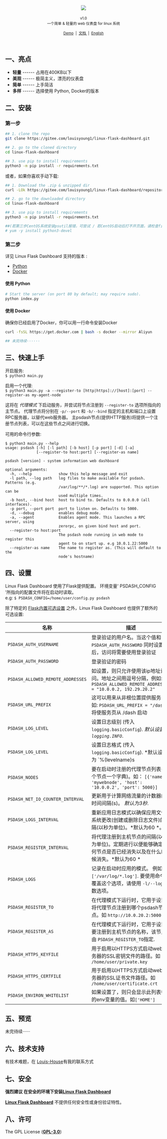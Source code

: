 <h1 align="center">
  <a href="https://gitee.com/louisyoung1/projects">
    <img src="https://portrait.gitee.com/uploads/avatars/user/2529/7589523_louisyoung1_1597595544.png"/>
  </a>
</h1>

<p align="center">
  <sub>v1.0</sub><br/>
  <small>一个简单 & 轻量的 web 仪表盘 for linux 系统</small>
</p>

<p align="center">
  <small>
    <a href="#">Demo</a> &nbsp;|&nbsp;
    <a href="https://gitee.com/louisyoung1/linux-flask-dashboard/blob/master/README.md">
      文档
    </a> &nbsp;|&nbsp;
    <a href="https://gitee.com/louisyoung1/linux-flask-dashboard/blob/master/README.en.md">
      English
    </a>
  </small>
</p>



<br/>

## 一、亮点
* **轻量** ------ 占用在400KB以下
* **美观** ------ 极简主义，漂亮的仪表盘
* **简单** ------ 上手简洁
* **多样** ------ 选择使用 Python, Docker的版本

## 二、安装

### 第一步
```sh
## 1. clone the repo
git clone https://gitee.com/louisyoung1/linux-flask-dashboard.git

## 2. go to the cloned directory
cd linux-flask-dashboard

## 3. use pip to install requirements
python3 -m pip install -r requirements.txt

```
或者，如果你喜欢手动下载:

```sh
## 1. Download the .zip & unzipped dir
curl -LOk https://gitee.com/louisyoung1/linux-flask-dashboard/repository/archive/master.zip && unzip master.zip

## 2. go to the downloaded directory
cd linux-flask-dashboard

## 3. use pip to install requirements
python3 -m pip install -r requirements.txt

##(若第三步CentOS系统安装psutil报错，可尝试 / 若CentOS启动后打不开页面，请检查firewalld防火墙配置！)
# yum -y install python3-devel

```

### 第二步

详见 Linux Flask Dashboard 支持的版本 :

* [Python](#使用-Python)
* [Docker](#使用-Docker)

#### 使用 Python
```sh
# Start the server (on port 80 by default; may require sudo).
python index.py
```

#### 使用 Docker

确保你已经启用了Docker，你可以用一行命令安装Docker

```sh
curl -fsSL https://get.docker.com | bash -s docker --mirror Aliyun

## 未完待续······

```

## 三、快速上手

开启服务:<br>
`$ python3 main.py`

启用一个代理:<br>
`$ python3 main.py -a --register-to [http|https]://[host]:[port] --register-as my-agent-node`

这将在 *代理模式* 下启动服务，并尝试将节点注册到 `--register-to` 选项所指向的主节点。
代理节点将分别在 `-p/--port` 和 `-b/--bind` 指定的主机和端口上设置RPC服务器，以替代web服务器。
主psdash节点(提供HTTP服务)将提供一个注册节点列表，可以在这些节点之间进行切换。

可用的命令行参数:
```
$ python3 main.py --help
usage: psdash [-h] [-l path] [-b host] [-p port] [-d] [-a]
              [--register-to host:port] [--register-as name]

psdash [version] - system information web dashboard

optional arguments:
  -h, --help            show this help message and exit
  -l path, --log path   log files to make available for psdash. Patterns (e.g.
                        /var/log/**/*.log) are supported. This option can be
                        used multiple times.
  -b host, --bind host  host to bind to. Defaults to 0.0.0.0 (all interfaces).
  -p port, --port port  port to listen on. Defaults to 5000.
  -d, --debug           enables debug mode.
  -a, --agent           Enables agent mode. This launches a RPC server, using
                        zerorpc, on given bind host and port.
  --register-to host:port
                        The psdash node running in web mode to register this
                        agent to on start up. e.g 10.0.1.22:5000
  --register-as name    The name to register as. (This will default to the
                        node's hostname)
```

## 四、设置

Linux Flask Dashboard 使用了Flask提供配置。
环境变量' PSDASH_CONFIG '所指向的配置文件将在启动时读取。<br>
e.g: `$ PSDASH_CONFIG=/home/user/config.py psdash`

除了特定的 [Flask内置可选设置](http://flask.pocoo.org/docs/config/#builtin-configuration-values) 之外，Linux Flask Dashboard 也提供了额外的可选设置:

| 名称 | 描述 |
| ---- | ----------- |
| `PSDASH_AUTH_USERNAME` | 登录验证的用户名。当这个值和`PSDASH_AUTH_PASSWORD` 同时设置后，访问将需要使用登录验证 |
| `PSDASH_AUTH_PASSWORD` | 登录验证的密码 |
| `PSDASH_ALLOWED_REMOTE_ADDRESSES` | 如设置，则只允许使用该ip地址访问。地址之间用逗号分隔，例如: `PSDASH_ALLOWED_REMOTE_ADDRESSES = "10.0.0.2, 192.29.20.2"` |
| `PSDASH_URL_PREFIX` | 这可以用来从非根位置提供服务 例如: `PSDASH_URL_PREFIX = "/dash"` 将使服务页从 /dash 启动 |
| `PSDASH_LOG_LEVEL` | 设置日志级别 (传入 `logging.basicConfig`). *默认设置为 `logging.INFO`*. |
| `PSDASH_LOG_LEVEL` | 设置日志格式 (传入 `logging.basicConfig`). *默认设置为 `%(levelname)s | %(name)s | %(message)s`*. |
| `PSDASH_NODES` | 要在启动时注册的代理节点列表(每个节点一个字典)。如： `[{'name': 'mywebnode', 'host': '10.0.0.2', 'port': 5000}]` |
| `PSDASH_NET_IO_COUNTER_INTERVAL` | 更新用于计算网络流量的计数器的时间间隔(s)。 *默认为3秒*. |
| `PSDASH_LOGS_INTERVAL` | 重新应用日志模式以确保应用文件系统更改(创建或删除日志文件)的间隔(以秒为单位)。*默认为60 *。|
| `PSDASH_REGISTER_INTERVAL` | 将代理注册到主机节点的间隔(以秒为单位)。定期进行以便能够确定任何节点是否已经消失以及在什么时候消失。*默认为60 * |
| `PSDASH_LOGS` | 记录在启动时应用的模式。 例如： `['/var/log/*.log']`. 要使用命令行覆盖这个选项，请使用 `-l/--log` 参数选项。 |
| `PSDASH_REGISTER_TO` | 在代理模式下运行时，它用于设置将代理节点注册到哪个psdash节点。如 `http://10.0.20.2:5000` |
| `PSDASH_REGISTER_AS` | 在代理模式下运行时，它用于设置要注册到主机节点的名称，该节点由 `PSDASH_REGISTER_TO`指定. |
| `PSDASH_HTTPS_KEYFILE` | 用于启用以HTTPS方式启动web服务器的SSL密钥文件的路径。如 `/home/user/private.key`
| `PSDASH_HTTPS_CERTFILE` | 用于启用以HTTPS方式启动web服务器的SSL证书文件路径。如 `/home/user/certificate.crt`
| `PSDASH_ENVIRON_WHITELIST` | 如果设置了，则只会显示此列表中的env变量的值。如`['HOME']`

## 五、预览

未完待续······

## 六、技术支持

有技术难题，在 [Louis-House](https://www.louisyoung.work/Contact)有我的联系方式

## 七、安全

**强烈建议 **在安全的环境下安装**[Linux Flask Dashboard](https://gitee.com/louisyoung1/linux-flask-dashboard)**

**[Linux Flask Dashboard](https://gitee.com/louisyoung1/linux-flask-dashboard)** 不提供任何安全性或身份验证特性。

## 八、许可

The GPL License (**[GPL-3.0](https://gitee.com/louisyoung1/linux-flask-dashboard/blob/master/LICENSE)**)